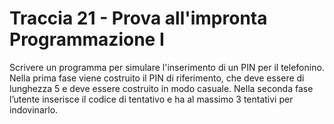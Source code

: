 # Traccia 21 - Prova all'impronta Programmazione I #

Scrivere un programma per simulare l'inserimento di un PIN per il telefonino.
Nella prima fase viene costruito il PIN di riferimento, che deve essere di lunghezza 5 e deve essere costruito in modo casuale. Nella seconda fase l’utente inserisce il codice di tentativo e ha al massimo 3 tentativi per indovinarlo.
